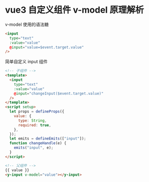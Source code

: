 # vue3 自定义组件 v-model 原理解析

v-model 使用的语法糖

```html
<input 
  type="text" 
  :value="value" 
  @input="value=$event.target.value" 
/>
```

简单自定义 input 组件

```html
<!-- 子组件 -->
<template>
  <input 
    type="text" 
    :value="value" 
    @input="changeInput($event.target.value)" 
  />
</template>
<script setup>
  let props = defineProps({
    value: {
      type: String,
      required: true,
    },
  });
  let emits = defineEmits(["input"]);
  function changeHandle(e) {
    emits("input", e);
  }
</script>
```

```html
<!-- 父组件 -->
{{ value }}
<y-input v-model="value"></y-input>
```
